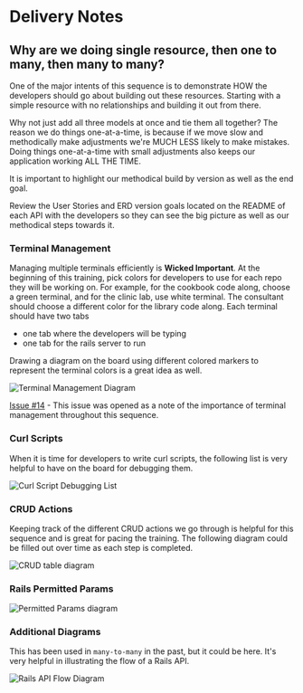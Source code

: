 # Delivery Notes

## Why are we doing single resource, then one to many, then many to many?

One of the major intents of this sequence is to demonstrate HOW the developers should go about building out these resources. Starting with a simple resource with no relationships and building it out from there.

Why not just add all three models at once and tie them all together? The reason we do things one-at-a-time, is because if we move slow and methodically make adjustments we're MUCH LESS likely to make mistakes. Doing things one-at-a-time with small adjustments also keeps our application working ALL THE TIME.

It is important to highlight our methodical build by version as well as the end goal.

Review the User Stories and ERD version goals located on the README of each API with the developers so they can see the big picture as well as our methodical steps towards it.

### Terminal Management

Managing multiple terminals efficiently is **Wicked Important**. At the beginning of this training, pick colors for developers to use for each repo they will be working on. For example, for the cookbook code along, choose a green terminal, and for the clinic lab, use white terminal. The consultant should choose a different color for the library code along. Each terminal should have two tabs
- one tab where the developers will be typing
- one tab for the rails server to run

Drawing a diagram on the board using different colored markers to represent the terminal colors is a great idea as well.

![Terminal Management Diagram](https://git.generalassemb.ly/storage/user/3667/files/e3764012-4610-11e7-9ca6-ea34eaeceae6)

[Issue #14](https://git.generalassemb.ly/ga-wdi-boston/rails-api-single-resource/issues/14) - This issue was opened as a note of the importance of terminal management throughout this sequence.

### Curl Scripts

When it is time for developers to write curl scripts, the following list is very helpful to have on the board for debugging them.

![Curl Script Debugging List](https://git.generalassemb.ly/storage/user/3667/files/bf9f8f72-4610-11e7-98ce-5357ad5cb62a)

### CRUD Actions

Keeping track of the different CRUD actions we go through is helpful for this sequence and is great for pacing the training. The following diagram could be filled out over time as each step is completed.

![CRUD table diagram](https://git.generalassemb.ly/storage/user/3667/files/f92fc3f6-4610-11e7-8824-6747106b24c7)

### Rails Permitted Params

![Permitted Params diagram](https://git.generalassemb.ly/storage/user/5747/files/2d775c2c-9e19-11e7-9874-451aad93d514)

### Additional Diagrams

This has been used in `many-to-many` in the past, but it could be here. It's very helpful in illustrating the flow of a Rails API.

![Rails API Flow Diagram](https://git.generalassemb.ly/storage/user/3667/files/fdce788e-6baa-11e7-8d48-1409c1b4e7e1)
